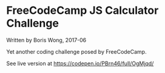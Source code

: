 # FreeCodeCamp JS Calculator Challenge

Written by Boris Wong, 2017-06

Yet another coding challenge posed by FreeCodeCamp.

See live version at https://codepen.io/PBrn46/full/OgMjqd/
